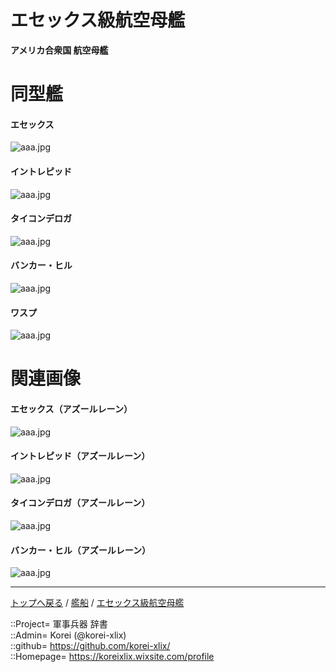 # エセックス級航空母艦
**アメリカ合衆国 航空母艦**

# 同型艦

#### エセックス
![aaa.jpg](https://bn02pap001files.storage.live.com/y4m6lAQF6lkfgDtXZUsFyYDtAkfDZrlxw87QUA2QDc3EcSdD_mf2oxUiABTdPnr8HTnQuIptaoNkLF8HCyFi19Z_Xe6NDRFI0hotx_FA2aqGc-zRaxZZzZgblghh82aL8H7IZRIKncfIxLZxLPW-67FP3DyTWrSv8EONaMBaQ17zgvZa5DiG0iX5FKJTYSNDWQb?width=640&height=421&cropmode=none)  
  

#### イントレピッド
![aaa.jpg](https://bn02pap001files.storage.live.com/y4mLR9zJhE7BP2A62-L6CKkB1xNbYjXSlJ9nCaFJC_TInY6K4cFI75Xcml5_KVW5z3teopAi2Y0owvlHkogw3PCuDiHFv5mAC805AxedxBtcCXFDghj3UfuiVZd0-_Sn-6nYx6YdMttSQC6mP5b4pJ82Z7WRu4hiJcIbWDDs-vVnMZLf9AmkTqo80RoFVBiu2fu?width=640&height=426&cropmode=none)  
  

#### タイコンデロガ
![aaa.jpg](https://bn02pap001files.storage.live.com/y4mT8iaRXFRjB0RvOC2WNjCOyaj9OY_XUDW1Nktn8s6gel-Z60F0-Y_xm7F97v8Ftz8mGBNALxRtzdscFuJRjp8VTWEGgPPFJ8xuPr3NGgsEQ4AzE_P6mFI_htLA_zg5vm1JaUwYhFgP584y5SiWGLr3cGFTtMO52jy46tUyzMkqHq6EeuSUq-nV47wVIwOOK3Z?width=640&height=515&cropmode=none)  
  

#### バンカー・ヒル
![aaa.jpg](https://bn02pap001files.storage.live.com/y4mjQanTnM3rEy262HBcHPwUtEtHjNalPvpm48jyfN-KFTuwO8JhxhUPc8TrhKBWEYyH3TXb-M1OQf6j3fvVXLzVfHAW1OpM9Rkf4FyBZwYB2FW_L2AJnlhQsitp2VX_e1nRbAiZIOxdPQogLAf5QVhUmtNOM2WKUKKxEitPX9xkXEJdoorHTxmpMddad-o9dZ5?width=640&height=428&cropmode=none)  
  

#### ワスプ
![aaa.jpg](https://bn02pap001files.storage.live.com/y4mAeStESC3ex29VJYxVCw-f688JewRvHBMbVv5A_quJnrxAEcZgT70wb9MUAh1nIhWfryfbL4lVlwfsQsRTxBDp5-7cVy8p___gjmI8abIQpfaqMtN0lZA7ahS1izv3xv16gzMKrflSCsCBDhF9mgoLVC6-OjwjwIRM9EFhoT6uX9Xb5HqOj4-X4LDz6SaOuWx?width=640&height=417&cropmode=none)  



# 関連画像

#### エセックス（アズールレーン）
![aaa.jpg](https://bn02pap001files.storage.live.com/y4mpHpunU-AWdmtG3fhIc4DDSpTiTr-JZ0PID3RAGgikrdnJXhOKXxav-jCL6lfoHKoCC_8_CgX2VqbInDfSm-3TR50OTcwweK6vOoHTaVGhYY9KZTQhCL4hDmJlHDPkKXJYn1u0qI07l3XomHyTRAj7VtpHhqOLmXqpp5BHI04Ccv4knJMSg6vJvB1S9UeC_Oe?width=640&height=360&cropmode=none)  
  

#### イントレピッド（アズールレーン）
![aaa.jpg](https://bn02pap001files.storage.live.com/y4mUvnjgWim9Rj_hvNxFF1xLX-qVrETieUya7oDiiUX0jA23Zls7qrNskRJ8EG5xjdxVAU9b7P5UFx5ckrz2zrMPcqfiv1cqcIiNFQwL9wtz_VE6jIlZSMYBQZaixnvv8a007TULbbyv2Azpz2XcfZpLC-CIuWBYUsuwde8ZTkv4gh5Za5Jpa8TJognGhQx6nxH?width=640&height=360&cropmode=none)  
  

#### タイコンデロガ（アズールレーン）
![aaa.jpg](https://bn02pap001files.storage.live.com/y4m0HRdFKcRyYqZjNP2XWmiO5Qe48p3S2dXOwxVCM33UP5n3fhhbbyXGHlQhOLhg-BEHDKzjPxCaqu9Wk-mwSMJljJfDnBZCOJsn4V05C_JbUaoHMFUJF-BOmj9U1OlV_iBV3KkSWS2ut-gUFJ4koXxKdrVk5QSUXiqqk0oWwMUJMXAuJmpyXT3_cF2OkV6OlMA?width=640&height=360&cropmode=none)  
  

#### バンカー・ヒル（アズールレーン）
![aaa.jpg](https://bn02pap001files.storage.live.com/y4mIjHoqjBRRC4VM1-x2s2ZiUnRBiGMFzeR4zH72d0AL7Sy-bYjmBCVosCgI7GsBhx6hUvG_gAfGZ5MdPK4yS-DlxQfXM-Q1-8qfYAzsKT2ltTPd2H_RrOsetsJ-UbK-K3G_VqsG5KLhnMrvtOoSjb5qj1ce2Dlg_bUyzaoPAb_PRRMlQBkilegQfwNPotibx-P?width=640&height=360&cropmode=none)  
  




***
[トップへ戻る](/readme.md) / [艦船](/ship/readme.md) / [エセックス級航空母艦](essex.md)   
  
::Project= 軍事兵器 辞書  
::Admin= Korei (@korei-xlix)  
::github= https://github.com/korei-xlix/  
::Homepage= https://koreixlix.wixsite.com/profile  
